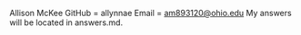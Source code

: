 Allison McKee
GitHub = allynnae
Email = am893120@ohio.edu
My answers will be located in answers.md.
